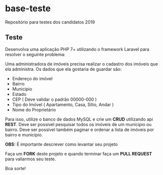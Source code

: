 # base-teste
Repositório para testes dos candidatos 2019


## Teste
Desenvolva uma aplicação PHP 7+ utilizando o framework Laravel para resolver o seguinte problema:


Uma administradora de imóveis precisa realizar o cadastro dos imóveis que ela administra. Os dados que ela gostaria de guardar são:

- Endereço do imóvel
- Bairro
- Municipio
- Estado
- CEP ( Deve validar o padrão 00000-000 )
- Tipo do Imóvel ( Apartamento, Casa, Sítio, Andar )
- Nome do Proprietário


Para isso, utilize o banco de dados MySQL e crie um **CRUD** utilizando api **REST**. Deve ser possível pesquisar todos os imóveis de um municipio ou bairro. Deve ser possível também paginar e ordenar a lista de imóveis por bairro e município.


**OBS:** É importante descrever como levantar seu projeto


Faça um **FORK** deste projeto e quando terminar faça um **PULL REQUEST** para valiarmos seu teste.

Boa sorte!
